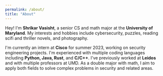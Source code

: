 ```yaml
---
permalink: /about/
title: "About"
---
```


Hey! I'm **Shrikar Vasisht**, a senior CS and math major at the **University of Maryland**. My interests and hobbies include cybersecurity, puzzles, reading scifi and thriller novels, and photography.

I'm currently an intern at **Cisco** for summer 2023, working on security engineering projects. I'm experienced with multiple coding languages including **Python, Java, Rust**, and **C/C++**. I've previously worked at **Leidos** and with multiple professors at UMD. As a double major with math, I aim to apply both fields to solve complex problems in security and related areas.
